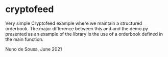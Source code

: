 # cryptofeed
Very simple Cryptofeed example where we maintain a structured orderbook.
The major difference between this and and the demo.py presented as an example of the library
is the use of a orderbook defined in the main function.

 Nuno de Sousa, June 2021
